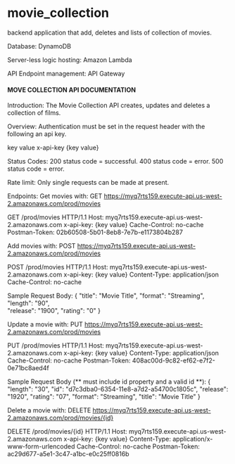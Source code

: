 # movie_collection
backend application that add, deletes and lists of collection of movies. 

Database:
DynamoDB

Server-less logic hosting:
Amazon Lambda

API Endpoint management:
API Gateway



#### MOVE COLLECTION API DOCUMENTATION ####

Introduction:
The Movie Collection API creates, updates and deletes a collection of films.

Overview:
Authentication must be set in the request header with the following an api key. 

key                   value
x-api-key            {key value}

Status Codes:
200 status code = successful. 
400 status code = error. 
500 status code = error.

Rate limit:
Only single requests can be made at present.


Endpoints:
Get movies with:
GET https://myq7rts159.execute-api.us-west-2.amazonaws.com/prod/movies

GET /prod/movies HTTP/1.1
Host: myq7rts159.execute-api.us-west-2.amazonaws.com
x-api-key: {key value}
Cache-Control: no-cache
Postman-Token: 02b60508-5b01-8eb8-7e7b-e1173804b287



Add movies with:
POST https://myq7rts159.execute-api.us-west-2.amazonaws.com/prod/movies

POST /prod/movies HTTP/1.1
Host: myq7rts159.execute-api.us-west-2.amazonaws.com
x-api-key:  {key value}
Content-Type: application/json
Cache-Control: no-cache

Sample Request Body:
{
  "title": "Movie Title",
  "format": "Streaming",
  "length": "90",	
  "release": "1900",
  "rating": "0"
}


Update a movie with:
PUT https://myq7rts159.execute-api.us-west-2.amazonaws.com/prod/movies

PUT /prod/movies HTTP/1.1
Host: myq7rts159.execute-api.us-west-2.amazonaws.com
x-api-key:  {key value}
Content-Type: application/json
Cache-Control: no-cache
Postman-Token: 408ac00d-9c82-ef62-e7f2-0e71bc8aed4f

Sample Request Body (** must include id property and a valid id **):
   {
        "length": "30",
        "id": "d7c3dba0-6354-11e8-a7d2-a54700c1805c",
        "release": "1920",
        "rating": "07",
        "format": "Streaming",
        "title": "Movie Title"
    }


Delete a movie with:
DELETE https://myq7rts159.execute-api.us-west-2.amazonaws.com/prod/movies/{id}

DELETE /prod/movies/{id} HTTP/1.1
Host: myq7rts159.execute-api.us-west-2.amazonaws.com
x-api-key:  {key value}
Content-Type: application/x-www-form-urlencoded
Cache-Control: no-cache
Postman-Token: ac29d677-a5e1-3c47-a1bc-e0c25ff0816b


